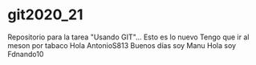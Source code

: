 # git2020_21
Repositorio para la tarea "Usando GIT"...
Esto es lo nuevo
Tengo que ir al meson por tabaco
Hola  AntonioS813
Buenos días soy Manu
Hola soy Fdnando10

